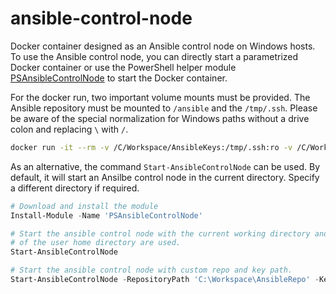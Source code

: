 # ansible-control-node

Docker container designed as an Ansible control node on Windows hosts. To use the Ansible control node, you can directly start a parametrized Docker container or use the PowerShell helper module [PSAnsibleControlNode]() to start the Docker container.

For the docker run, two important volume mounts must be provided. The Ansible repository must be mounted to `/ansible` and the `/tmp/.ssh`. Please be aware of the special normalization for Windows paths without a drive colon and replacing `\` with `/`.

```bash
docker run -it --rm -v /C/Workspace/AnsibleKeys:/tmp/.ssh:ro -v /C/Workspace/AnsibleRepo:/ansible claudiospizzi/ansible-control-node:latest
```

As an alternative, the command `Start-AnsibleControlNode` can be used. By default, it will start an Ansilbe control node in the current directory. Specify a different directory if required.

```powershell
# Download and install the module
Install-Module -Name 'PSAnsibleControlNode'

# Start the ansible control node with the current working directory and the keys
# of the user home directory are used.
Start-AnsibleControlNode

# Start the ansible control node with custom repo and key path.
Start-AnsibleControlNode -RepositoryPath 'C:\Workspace\AnsibleRepo' -KeyPath 'C:\Workspace\AnsibleKeys'
```
